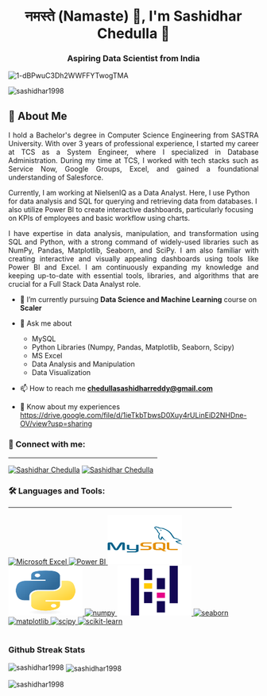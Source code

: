 <h1 align="center">नमस्ते (Namaste) 🙏, I'm Sashidhar Chedulla 👋</h1>
<h3 align="center">Aspiring Data Scientist from India</h3>

![1-dBPwuC3Dh2WWFFYTwogTMA](https://github.com/Sashidhar1998/Sashidhar1998/assets/51833504/e57ac699-b007-47f4-aa79-4f848b53a0f4)


<p align="left"> <img src="https://komarev.com/ghpvc/?username=sashidhar1998&label=Profile%20views&color=0e75b6&style=flat" alt="sashidhar1998" /> </p>


## 🚀 About Me


<p align = "justify">I hold a Bachelor's degree in Computer Science Engineering from SASTRA University. With over 3 years of professional experience, I started my career at TCS as a System Engineer, where I specialized in Database Administration. During my time at TCS, I worked with tech stacks such as Service Now, Google Groups, Excel, and gained a foundational understanding of Salesforce.

Currently, I am working at NielsenIQ as a Data Analyst. Here, I use Python for data analysis and SQL for querying and retrieving data from databases. I also utilize Power BI to create interactive dashboards, particularly focusing on KPIs of employees and basic workflow using charts. </p>

<p align = "justify">I have expertise in data analysis, manipulation, and transformation using SQL and Python, with a strong command of widely-used libraries such as NumPy, Pandas, Matplotlib, Seaborn, and SciPy. I am also familiar with creating interactive and visually appealing dashboards using tools like Power BI and Excel. I am continuously expanding my knowledge and keeping up-to-date with essential tools, libraries, and algorithms that are crucial for a Full Stack Data Analyst role.</p>



- 🌱 I’m currently pursuing **Data Science and Machine Learning** course on **Scaler**

- 💬 Ask me about <br>
  <ul>
    <li> MySQL</li> 
    <li>  Python Libraries (Numpy, Pandas, Matplotlib, Seaborn, Scipy) </li>
    <li>  MS Excel </li> 
    <li>  Data Analysis and Manipulation</li>
    <li>  Data Visualization</li>
  </ul>


- 📫 How to reach me **chedullasashidharreddy@gmail.com**

- 📄 Know about my experiences https://drive.google.com/file/d/1ieTkbTbwsD0Xuy4rULinEiD2NHDne-OV/view?usp=sharing
<h3 align="left"> 🔗 Connect with me:</h3>
<hr width=300>
<p align="left">
<a href="https://www.linkedin.com/in/sashi98/" target="blank"><img align="center" src="https://raw.githubusercontent.com/rahuldkjain/github-profile-readme-generator/master/src/images/icons/Social/linked-in-alt.svg" alt="Sashidhar Chedulla" height="50" width="100" /></a>
<a href="https://www.kaggle.com/sashidhar98" target="blank"><img align="center" src="https://www.kaggle.com/static/images/site-logo.svg" alt="Sashidhar Chedulla" height="50" width="100" /></a>


<h3 align="left">🛠️ Languages and Tools:</h3>
<hr width=450>
<p align="left"> 
  <a href="https://www.microsoft.com/en-in/microsoft-365/excel" target="_blank" rel="noreferrer"> <img src="https://upload.wikimedia.org/wikipedia/commons/thumb/7/73/Microsoft_Excel_2013-2019_logo.svg/2170px-Microsoft_Excel_2013-2019_logo.svg.png" alt="Microsoft Excel"  width="150" height="100"/> </a>
  <a href="https://app.powerbi.com/" target="_blank" rel="noreferrer"> <img src="https://1000logos.net/wp-content/uploads/2022/08/Microsoft-Power-BI-Logo.png" alt="Power BI" width="160" height="65"/> </a>
  <a href="https://www.mysql.com/" target="_blank" rel="noreferrer"> <img src="https://raw.githubusercontent.com/devicons/devicon/master/icons/mysql/mysql-original-wordmark.svg" alt="mysql" width="150" height="100"/> </a>
  <a href="https://www.python.org" target="_blank" rel="noreferrer"> <img src="https://raw.githubusercontent.com/devicons/devicon/master/icons/python/python-original.svg" alt="python" width="150" height="100"/> </a> 
  <a href="https://numpy.org" target="_blank" rel="noreferrer"> <img src="https://numpy.org/images/logo.svg" alt="numpy" width="150" height="100"/> </a> 
  <a href="https://pandas.pydata.org/" target="_blank" rel="noreferrer"> <img src="https://raw.githubusercontent.com/devicons/devicon/2ae2a900d2f041da66e950e4d48052658d850630/icons/pandas/pandas-original.svg" alt="pandas" width="150" height="100"/> </a>
  <a href="https://seaborn.pydata.org" target="_blank" rel="noreferrer"> <img src="https://seaborn.pydata.org/_images/logo-mark-lightbg.svg" alt="seaborn" width="150" height="100"/> </a> 
  <a href="https://matplotlib.org" target="_blank" rel="noreferrer"> <img src="https://matplotlib.org/_static/images/documentation.svg" alt="matplotlib" width="150" height="100"/> </a>
  <a href="https://scipy.org/" target="_blank" rel="noreferrer"> <img src="https://scipy.org/images/logo.svg" alt="scipy" width="150" height="100"/> </a>
  <a href="https://scikit-learn.org/stable/" target="_blank" rel="noreferrer"> <img src="https://scikit-learn.org/stable/_static/scikit-learn-logo-small.png" alt="scikit-learn" width="150" height="65"/> </a>
  <br /><br /></p>

<h3 aligh = 'left'> Github Streak Stats </h3> 
<p><img align="left" src="https://github-readme-stats.vercel.app/api/top-langs?username=sashidhar1998&show_icons=true&locale=en&layout=compact" alt="sashidhar1998" /></p>

<p>&nbsp;<img align="center" src="https://github-readme-stats.vercel.app/api?username=sashidhar1998&show_icons=true&locale=en" alt="sashidhar1998" /></p>

<p><img align="center" src="https://github-readme-streak-stats.herokuapp.com/?user=sashidhar1998&" alt="sashidhar1998" /></p>
